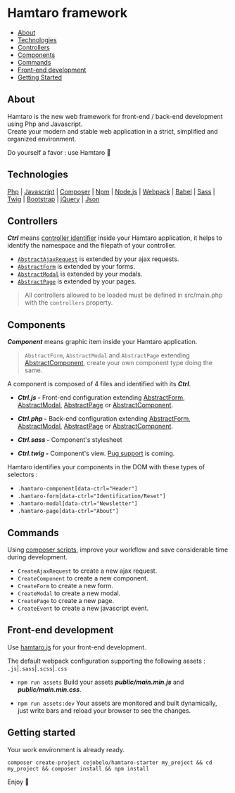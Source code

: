 # Hamtaro framework

- [About](#about)
- [Technologies](#technologies)
- [Controllers](#controllers)
- [Components](#components)
- [Commands](#commands)
- [Front-end development](#front-end-development)
- [Getting Started](#getting-started)

## About

Hamtaro is the new web framework for front-end / back-end development using Php and Javascript.
<br>Create your modern and stable web application in a strict, simplified and organized environment.

Do yourself a favor : use Hamtaro 🐹

## Technologies

[Php](https://www.php.net) | [Javascript](https://developer.mozilla.org/en/docs/Web/JavaScript)
| [Composer](https://getcomposer.org) | [Npm](https://www.npmjs.com) | [Node.js](https://nodejs.org)
| [Webpack](https://webpack.js.org) | [Babel](https://babeljs.io) | [Sass](https://sass-lang.com)
| [Twig](https://twig.symfony.com) | [Bootstrap](https://getbootstrap.com) | [jQuery](https://jquery.com)
| [Json](https://www.json.org/json-en.html)

## Controllers

***Ctrl*** means <ins>controller identifier</ins> inside your Hamtaro application, it helps to identify the namespace and
the filepath of your controller.

- [`AbstractAjaxRequest`](https://github.com/cejobelo/hamtaro/blob/5f72f7604fd32670f314e5184bdf9ecc2c8ed6a6/src/Controller/Ajax/AbstractAjaxRequest.php) is extended by your ajax requests.
- [`AbstractForm`](https://github.com/cejobelo/hamtaro/blob/5f72f7604fd32670f314e5184bdf9ecc2c8ed6a6/src/Controller/Form/AbstractForm.php) is extended by your forms.
- [`AbstractModal`](https://github.com/cejobelo/hamtaro/blob/5f72f7604fd32670f314e5184bdf9ecc2c8ed6a6/src/Controller/Modal/AbstractModal.php) is extended by your modals.
- [`AbstractPage`](https://github.com/cejobelo/hamtaro/blob/5f72f7604fd32670f314e5184bdf9ecc2c8ed6a6/src/Controller/Page/AbstractPage.php) is extended by your pages.

> All controllers allowed to be loaded must be defined in src/main.php with the `controllers` property.

## Components

***Component*** means graphic item inside your Hamtaro application.

> `AbstractForm`, `AbstractModal` and `AbstractPage` extending [AbstractComponent](https://github.com/cejobelo/hamtaro/blob/5f72f7604fd32670f314e5184bdf9ecc2c8ed6a6/src/Controller/Component/AbstractComponent.php),
> create your own component type doing the same.

A component is composed of 4 files and identified with its ***Ctrl***.

- ***Ctrl.js -*** Front-end configuration extending [AbstractForm](https://github.com/cejobelo/hamtaro.js/blob/b30518b6b42796a8d53465fd5bb4e4f28bca1acb/src/Abstract/AbstractForm.js), [AbstractModal](https://github.com/cejobelo/hamtaro.js/blob/b30518b6b42796a8d53465fd5bb4e4f28bca1acb/src/Abstract/AbstractModal.js), [AbstractPage](https://github.com/cejobelo/hamtaro.js/blob/b30518b6b42796a8d53465fd5bb4e4f28bca1acb/src/Abstract/AbstractPage.js) or [AbstractComponent](https://github.com/cejobelo/hamtaro.js/blob/b30518b6b42796a8d53465fd5bb4e4f28bca1acb/src/Abstract/AbstractComponent.js).

- ***Ctrl.php -*** Back-end configuration extending [AbstractForm](https://github.com/cejobelo/hamtaro/blob/fabe1b632ada57adf5440f18f437db7806fd6b70/src/Controller/Form/AbstractForm.php), [AbstractModal](https://github.com/cejobelo/hamtaro/blob/fabe1b632ada57adf5440f18f437db7806fd6b70/src/Controller/Modal/AbstractModal.php), [AbstractPage](https://github.com/cejobelo/hamtaro/blob/fabe1b632ada57adf5440f18f437db7806fd6b70/src/Controller/Page/AbstractPage.php) or [AbstractComponent](https://github.com/cejobelo/hamtaro/blob/fabe1b632ada57adf5440f18f437db7806fd6b70/src/Controller/Component/AbstractComponent.php).

- ***Ctrl.sass -*** Component's stylesheet

- ***Ctrl.twig -*** Component's view. [Pug support](https://phug-lang.com) is coming.

Hamtaro identifies your components in the DOM with these types of selectors :

- `.hamtaro-component[data-ctrl="Header"]`
- `.hamtaro-form[data-ctrl="Identification/Reset"]`
- `.hamtaro-modal[data-ctrl="Newsletter"]`
- `.hamtaro-page[data-ctrl="About"]`

## Commands

Using [composer scripts](https://getcomposer.org/doc/articles/scripts.md), improve your workflow and save  considerable
time during development.

- `CreateAjaxRequest` to create a new ajax request.
- `CreateComponent` to create a new component.
- `CreateForm` to create a new form.
- `CreateModal` to create a new modal.
- `CreatePage` to create a new page.
- `CreateEvent` to create a new javascript event.

## Front-end development

Use [hamtaro.js](https://www.npmjs.com/package/hamtaro.js) for your front-end development.

The default webpack configuration supporting the following assets :
`.js`|`.sass`|`.scss`|`.css`

- `npm run assets` Build your assets ***public/main.min.js*** and ***public/main.min.css***.

- `npm run assets:dev` Your assets are monitored and built dynamically, just write bars and reload your browser to see the changes.

## Getting started

Your work environment is already ready.

```shell
composer create-project cejobelo/hamtaro-starter my_project && cd my_project && composer install && npm install
```

Enjoy 🐹